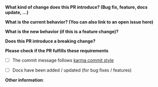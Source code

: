 **What kind of change does this PR introduce? (Bug fix, feature, docs update, ...)**



**What is the current behavior? (You can also link to an open issue here)**



**What is the new behavior (if this is a feature change)?**



**Does this PR introduce a breaking change?**



**Please check if the PR fulfills these requirements**
- [ ] The commit message follows [karma commit style](http://karma-runner.github.io/0.10/dev/git-commit-msg.html)
<!-- - [ ] Tests for the changes have been added (for bug fixes / features) -->
- [ ] Docs have been added / updated (for bug fixes / features)

**Other information**:
